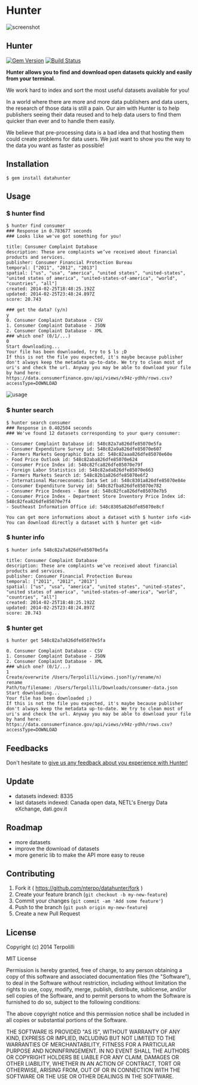 # Hunter

![screenshot](./logo.png)

## Hunter 

[![Gem Version](https://badge.fury.io/rb/datahunter.svg)](http://badge.fury.io/rb/datahunter) [![Build Status](https://travis-ci.org/NTerpo/datahunter.svg?branch=master)](https://travis-ci.org/NTerpo/datahunter)

**Hunter allows you to find and download open datasets quickly and easily from your terminal**.

We work hard to index and sort the most useful datasets available for you!

In a world where there are more and more data publishers and data users, the research of those data is still a pain.
Our aim with Hunter is to help publishers seeing their data reused and to help data users to find them quicker than ever and to handle them easily.

We believe that pre-processing data is a bad idea and that hosting them could create problems for data users. We just want to show you the way to the data you want as faster as possible!


## Installation

    $ gem install datahunter

## Usage

### $ hunter find

    $ hunter find consumer
    ### Response in 0.783677 seconds
    ### Looks like we've got something for you!
    
    title: Consumer Complaint Database
    description: These are complaints we’ve received about financial products and services.
    publisher: Consumer Financial Protection Bureau
    temporal: ["2011", "2012", "2013"]
    spatial: ["us", "usa", "america", "united states", "united-states", "united states of america", "united-states-of-america", "world", "countries", "all"]
    created: 2014-02-25T18:48:25.192Z
    updated: 2014-02-25T23:48:24.897Z
    score: 20.743
    
    ### get the data? (y/n)
    y
    0. Consumer Complaint Database - CSV
    1. Consumer Complaint Database - JSON
    2. Consumer Complaint Database - XML
    ### which one? (0/1/...)
    0
    Start downloading...
    Your file has been downloaded, try to $ ls ;D
    If this is not the file you expected, it's maybe because publisher don't always keep the metadata up-to-date. We try to clean most of uri's and check the url. Anyway you may be able to download your file by hand here:
    https://data.consumerfinance.gov/api/views/x94z-ydhh/rows.csv?accessType=DOWNLOAD

![usage](./hunter.gif)

### $ hunter search

    $ hunter search consumer
    ### Response in 0.402504 seconds
    ### We've found 12 datasets corresponding to your query consumer:

    - Consumer Complaint Database id: 548c82a7a826dfe85070e5fa
    - Consumer Expenditure Survey id: 548c82a9a826dfe85070e607
    - Farmers Markets Geographic Data id: 548c82aaa826dfe85070e60e
    - Food Price Outlook id: 548c82aba826dfe85070e624
    - Consumer Price Index id: 548c82fca826dfe85070e79f
    - Foreign Labor Statistics id: 548c82ada826dfe85070e663
    - Farmers Markets Search id: 548c82b1a826dfe85070e6f2
    - International Macroeconomic Data Set id: 548c8301a826dfe85070e84e
    - Consumer Expenditure Survey id: 548c82fba826dfe85070e782
    - Consumer Price Indexes - Base id: 548c82fca826dfe85070e7b5
    - Consumer Price Index - Department Store Inventory Price Index id: 548c82fea826dfe85070e7f4
    - Southeast Information Office id: 548c8305a826dfe85070e8cf
    
    You can get more informations about a dataset with $ hunter info <id>
    You can download directly a dataset with $ hunter get <id>
    
### $ hunter info

    $ hunter info 548c82a7a826dfe85070e5fa
    
    title: Consumer Complaint Database
    description: These are complaints we’ve received about financial products and services.
    publisher: Consumer Financial Protection Bureau
    temporal: ["2011", "2012", "2013"]
    spatial: ["us", "usa", "america", "united states", "united-states", "united states of america", "united-states-of-america", "world", "countries", "all"]
    created: 2014-02-25T18:48:25.192Z
    updated: 2014-02-25T23:48:24.897Z
    score: 20.743
    
### $ hunter get 

    $ hunter get 548c82a7a826dfe85070e5fa
    
    0. Consumer Complaint Database - CSV
    1. Consumer Complaint Database - JSON
    2. Consumer Complaint Database - XML
    ### which one? (0/1/...)
    1
    Create/overwrite /Users/Terpolilli/views.json?(y/rename/n)
    rename
    Path/to/filename: /Users/Terpolilli/Downloads/consumer-data.json
    Start downloading...
    Your file has been downloaded ;)
    If this is not the file you expected, it's maybe because publisher don't always keep the metadata up-to-date. We try to clean most of uri's and check the url. Anyway you may be able to download your file by hand here:
    https://data.consumerfinance.gov/api/views/x94z-ydhh/rows.csv?accessType=DOWNLOAD

## Feedbacks
Don't hesitate to [give us any feedback about you experience with Hunter!](https://docs.google.com/forms/d/1yNzZjCCXvWHQCbWz4sx-nui3LafeeLcT7FF9T-vbKvw/viewform?usp=send_form)

## Update

* datasets indexed: 8335
* last datasets indexed: Canada open data, NETL's Energy Data eXchange, dati.gov.it

## Roadmap

* more datasets
* improve the download of datasets
* more generic lib to make the API more easy to reuse

## Contributing

1. Fork it ( https://github.com/nterpo/datahunter/fork )
2. Create your feature branch (`git checkout -b my-new-feature`)
3. Commit your changes (`git commit -am 'Add some feature'`)
4. Push to the branch (`git push origin my-new-feature`)
5. Create a new Pull Request

## License

Copyright (c) 2014 Terpolilli

MIT License

Permission is hereby granted, free of charge, to any person obtaining
a copy of this software and associated documentation files (the
"Software"), to deal in the Software without restriction, including
without limitation the rights to use, copy, modify, merge, publish,
distribute, sublicense, and/or sell copies of the Software, and to
permit persons to whom the Software is furnished to do so, subject to
the following conditions:

The above copyright notice and this permission notice shall be
included in all copies or substantial portions of the Software.

THE SOFTWARE IS PROVIDED "AS IS", WITHOUT WARRANTY OF ANY KIND,
EXPRESS OR IMPLIED, INCLUDING BUT NOT LIMITED TO THE WARRANTIES OF
MERCHANTABILITY, FITNESS FOR A PARTICULAR PURPOSE AND
NONINFRINGEMENT. IN NO EVENT SHALL THE AUTHORS OR COPYRIGHT HOLDERS BE
LIABLE FOR ANY CLAIM, DAMAGES OR OTHER LIABILITY, WHETHER IN AN ACTION
OF CONTRACT, TORT OR OTHERWISE, ARISING FROM, OUT OF OR IN CONNECTION
WITH THE SOFTWARE OR THE USE OR OTHER DEALINGS IN THE SOFTWARE.
